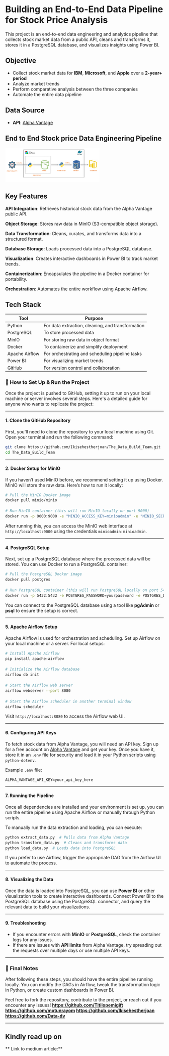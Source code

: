 # Building an End-to-End Data Pipeline for Stock Price Analysis

This project is an end-to-end data engineering and analytics pipeline that collects stock market data from a public API, cleans and transforms it, stores it in a PostgreSQL database, and visualizes insights using Power BI.

## Objective

- Collect stock market data for **IBM**, **Microsoft**, and **Apple** over a **2-year+ period**
- Analyze market trends
- Perform comparative analysis between the three companies
- Automate the entire data pipeline

## Data Source

- **API**: [Alpha Vantage](https://www.alphavantage.co)

## End to End Stock price Data Engineering Pipeline

<img
  src="https://github.com/Ikisehestherjoan/The_Data_Build_Team/blob/master/data_architecture.png"
  alt="Alt text"
  title="Optional title"
  style="display: inline-block; margin: 0 auto; max-width: 300px">

  


## Key Features
**API Integration**: Retrieves historical stock data from the Alpha Vantage public API.

**Object Storage**: Stores raw data in MinIO (S3-compatible object storage).

**Data Transformation**: Cleans, curates, and transforms data into a structured format.

**Database Storage**: Loads processed data into a PostgreSQL database.

**Visualization**: Creates interactive dashboards in Power BI to track market trends.

**Containerization**: Encapsulates the pipeline in a Docker container for portability.

**Orchestration**: Automates the entire workflow using Apache Airflow.

## Tech Stack
|Tool            | Purpose|
| ------         | -------|
| Python         | For data extraction, cleaning, and transformation|
| PostgreSQL     | To store processed data|
| MinIO          |For storing raw data in object format |
| Docker         |  To containerize and simplify deployment|
| Apache Airflow   |For orchestrating and scheduling pipeline tasks|
|Power BI        | For visualizing market trends|
|GitHub            | For version control and collaboration |



### 🚀 How to Set Up & Run the Project

Once the project is pushed to GitHub, setting it up to run on your local machine or server involves several steps. Here's a detailed guide for anyone who wants to replicate the project:

---

#### **1. Clone the GitHub Repository**
First, you'll need to clone the repository to your local machine using Git. Open your terminal and run the following command:

```bash
git clone https://github.com/Ikisehestherjoan/The_Data_Build_Team.git
cd The_Data_Build_Team
```

---


#### **2. Docker Setup for MinIO**
If you haven’t used MinIO before, we recommend setting it up using Docker. MinIO will store the raw data. Here’s how to run it locally:

```bash
# Pull the MinIO Docker image
docker pull minio/minio

# Run MinIO container (this will run MinIO locally on port 9000)
docker run -p 9000:9000 -e "MINIO_ACCESS_KEY=minioadmin" -e "MINIO_SECRET_KEY=minioadmin" minio/minio server /data
```

After running this, you can access the MinIO web interface at `http://localhost:9000` using the credentials `minioadmin:minioadmin`.

---

#### **4. PostgreSQL Setup**
Next, set up a PostgreSQL database where the processed data will be stored. You can use Docker to run a PostgreSQL container:

```bash
# Pull the PostgreSQL Docker image
docker pull postgres

# Run PostgreSQL container (this will run PostgreSQL locally on port 5432)
docker run -p 5432:5432 -e POSTGRES_PASSWORD=yourpassword -e POSTGRES_DB=financial_data postgres
```

You can connect to the PostgreSQL database using a tool like **pgAdmin** or **psql** to ensure the setup is correct.

---

#### **5. Apache Airflow Setup**
Apache Airflow is used for orchestration and scheduling. Set up Airflow on your local machine or a server. For local setups:

```bash
# Install Apache Airflow
pip install apache-airflow

# Initialize the Airflow database
airflow db init

# Start the Airflow web server
airflow webserver --port 8080

# Start the Airflow scheduler in another terminal window
airflow scheduler
```

Visit `http://localhost:8080` to access the Airflow web UI.

---

#### **6. Configuring API Keys**
To fetch stock data from Alpha Vantage, you will need an API key. Sign up for a free account on [Alpha Vantage](https://www.alphavantage.co/support/#api-key) and get your key. Once you have it, store it in an `.env` file for security and load it in your Python scripts using `python-dotenv`.

Example `.env` file:

```
ALPHA_VANTAGE_API_KEY=your_api_key_here
```

---

#### **7. Running the Pipeline**
Once all dependencies are installed and your environment is set up, you can run the entire pipeline using Apache Airflow or manually through Python scripts.

To manually run the data extraction and loading, you can execute:

```bash
python extract_data.py  # Pulls data from Alpha Vantage
python transform_data.py  # Cleans and transforms data
python load_data.py  # Loads data into PostgreSQL
```

If you prefer to use Airflow, trigger the appropriate DAG from the Airflow UI to automate the process.

---

#### **8. Visualizing the Data**
Once the data is loaded into PostgreSQL, you can use **Power BI** or other visualization tools to create interactive dashboards. Connect Power BI to the PostgreSQL database using the PostgreSQL connector, and query the relevant data to build your visualizations.

---

#### **9. Troubleshooting**
- If you encounter errors with **MinIO** or **PostgreSQL**, check the container logs for any issues.
- If there are issues with **API limits** from Alpha Vantage, try spreading out the requests over multiple days or use multiple API keys.

---

### 🔄 Final Notes
After following these steps, you should have the entire pipeline running locally. You can modify the DAGs in Airflow, tweak the transformation logic in Python, or create custom dashboards in Power BI.

Feel free to fork the repository, contribute to the project, or reach out if you encounter any issues!
**https://github.com/Titilopemigift**
**https://github.com/motunrayom**
**https://github.com/Ikisehestherjoan**
**https://github.com/Data-dv**

---

## Kindly read up on 
** Link to medium article:**
